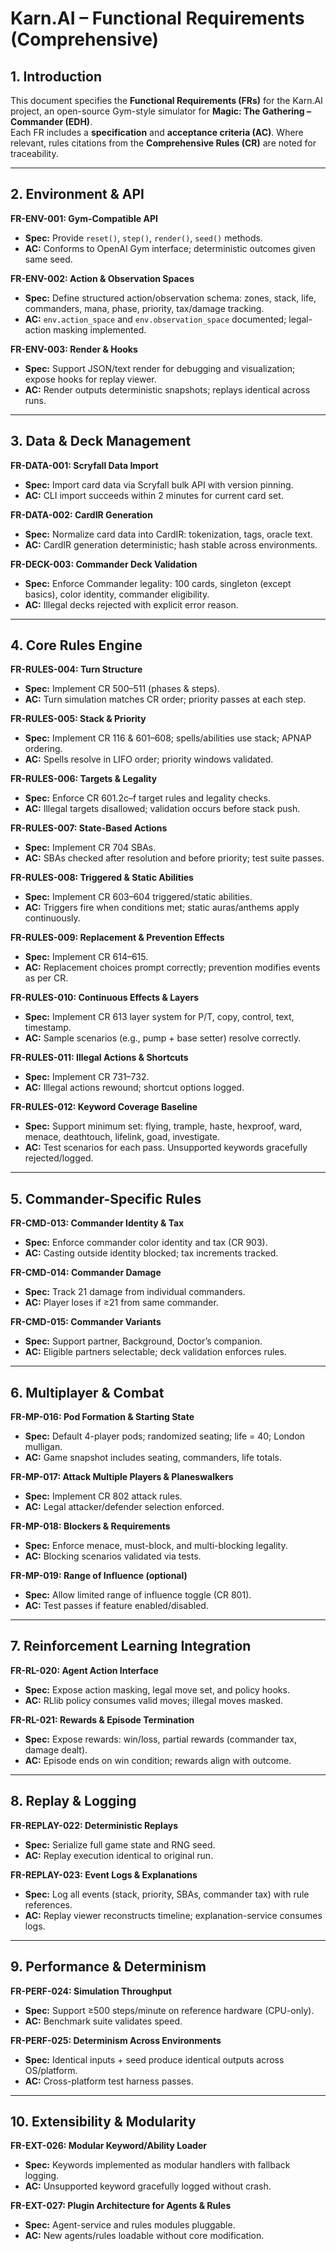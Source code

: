 # Karn.AI – Functional Requirements (Comprehensive)

## 1. Introduction
This document specifies the **Functional Requirements (FRs)** for the Karn.AI project, an open-source Gym-style simulator for **Magic: The Gathering – Commander (EDH)**.  
Each FR includes a **specification** and **acceptance criteria (AC)**. Where relevant, rules citations from the **Comprehensive Rules (CR)** are noted for traceability.

---

## 2. Environment & API

**FR-ENV-001: Gym-Compatible API**  
- **Spec:** Provide `reset()`, `step()`, `render()`, `seed()` methods.  
- **AC:** Conforms to OpenAI Gym interface; deterministic outcomes given same seed.  

**FR-ENV-002: Action & Observation Spaces**  
- **Spec:** Define structured action/observation schema: zones, stack, life, commanders, mana, phase, priority, tax/damage tracking.  
- **AC:** `env.action_space` and `env.observation_space` documented; legal-action masking implemented.  

**FR-ENV-003: Render & Hooks**  
- **Spec:** Support JSON/text render for debugging and visualization; expose hooks for replay viewer.  
- **AC:** Render outputs deterministic snapshots; replays identical across runs.  

---

## 3. Data & Deck Management

**FR-DATA-001: Scryfall Data Import**  
- **Spec:** Import card data via Scryfall bulk API with version pinning.  
- **AC:** CLI import succeeds within 2 minutes for current card set.  

**FR-DATA-002: CardIR Generation**  
- **Spec:** Normalize card data into CardIR: tokenization, tags, oracle text.  
- **AC:** CardIR generation deterministic; hash stable across environments.  

**FR-DECK-003: Commander Deck Validation**  
- **Spec:** Enforce Commander legality: 100 cards, singleton (except basics), color identity, commander eligibility.  
- **AC:** Illegal decks rejected with explicit error reason.  

---

## 4. Core Rules Engine

**FR-RULES-004: Turn Structure**  
- **Spec:** Implement CR 500–511 (phases & steps).  
- **AC:** Turn simulation matches CR order; priority passes at each step.  

**FR-RULES-005: Stack & Priority**  
- **Spec:** Implement CR 116 & 601–608; spells/abilities use stack; APNAP ordering.  
- **AC:** Spells resolve in LIFO order; priority windows validated.  

**FR-RULES-006: Targets & Legality**  
- **Spec:** Enforce CR 601.2c–f target rules and legality checks.  
- **AC:** Illegal targets disallowed; validation occurs before stack push.  

**FR-RULES-007: State-Based Actions**  
- **Spec:** Implement CR 704 SBAs.  
- **AC:** SBAs checked after resolution and before priority; test suite passes.  

**FR-RULES-008: Triggered & Static Abilities**  
- **Spec:** Implement CR 603–604 triggered/static abilities.  
- **AC:** Triggers fire when conditions met; static auras/anthems apply continuously.  

**FR-RULES-009: Replacement & Prevention Effects**  
- **Spec:** Implement CR 614–615.  
- **AC:** Replacement choices prompt correctly; prevention modifies events as per CR.  

**FR-RULES-010: Continuous Effects & Layers**  
- **Spec:** Implement CR 613 layer system for P/T, copy, control, text, timestamp.  
- **AC:** Sample scenarios (e.g., pump + base setter) resolve correctly.  

**FR-RULES-011: Illegal Actions & Shortcuts**  
- **Spec:** Implement CR 731–732.  
- **AC:** Illegal actions rewound; shortcut options logged.  

**FR-RULES-012: Keyword Coverage Baseline**  
- **Spec:** Support minimum set: flying, trample, haste, hexproof, ward, menace, deathtouch, lifelink, goad, investigate.  
- **AC:** Test scenarios for each pass. Unsupported keywords gracefully rejected/logged.  

---

## 5. Commander-Specific Rules

**FR-CMD-013: Commander Identity & Tax**  
- **Spec:** Enforce commander color identity and tax (CR 903).  
- **AC:** Casting outside identity blocked; tax increments tracked.  

**FR-CMD-014: Commander Damage**  
- **Spec:** Track 21 damage from individual commanders.  
- **AC:** Player loses if ≥21 from same commander.  

**FR-CMD-015: Commander Variants**  
- **Spec:** Support partner, Background, Doctor’s companion.  
- **AC:** Eligible partners selectable; deck validation enforces rules.  

---

## 6. Multiplayer & Combat

**FR-MP-016: Pod Formation & Starting State**  
- **Spec:** Default 4-player pods; randomized seating; life = 40; London mulligan.  
- **AC:** Game snapshot includes seating, commanders, life totals.  

**FR-MP-017: Attack Multiple Players & Planeswalkers**  
- **Spec:** Implement CR 802 attack rules.  
- **AC:** Legal attacker/defender selection enforced.  

**FR-MP-018: Blockers & Requirements**  
- **Spec:** Enforce menace, must-block, and multi-blocking legality.  
- **AC:** Blocking scenarios validated via tests.  

**FR-MP-019: Range of Influence (optional)**  
- **Spec:** Allow limited range of influence toggle (CR 801).  
- **AC:** Test passes if feature enabled/disabled.  

---

## 7. Reinforcement Learning Integration

**FR-RL-020: Agent Action Interface**  
- **Spec:** Expose action masking, legal move set, and policy hooks.  
- **AC:** RLlib policy consumes valid moves; illegal moves masked.  

**FR-RL-021: Rewards & Episode Termination**  
- **Spec:** Expose rewards: win/loss, partial rewards (commander tax, damage dealt).  
- **AC:** Episode ends on win condition; rewards align with outcome.  

---

## 8. Replay & Logging

**FR-REPLAY-022: Deterministic Replays**  
- **Spec:** Serialize full game state and RNG seed.  
- **AC:** Replay execution identical to original run.  

**FR-REPLAY-023: Event Logs & Explanations**  
- **Spec:** Log all events (stack, priority, SBAs, commander tax) with rule references.  
- **AC:** Replay viewer reconstructs timeline; explanation-service consumes logs.  

---

## 9. Performance & Determinism

**FR-PERF-024: Simulation Throughput**  
- **Spec:** Support ≥500 steps/minute on reference hardware (CPU-only).  
- **AC:** Benchmark suite validates speed.  

**FR-PERF-025: Determinism Across Environments**  
- **Spec:** Identical inputs + seed produce identical outputs across OS/platform.  
- **AC:** Cross-platform test harness passes.  

---

## 10. Extensibility & Modularity

**FR-EXT-026: Modular Keyword/Ability Loader**  
- **Spec:** Keywords implemented as modular handlers with fallback logging.  
- **AC:** Unsupported keyword gracefully logged without crash.  

**FR-EXT-027: Plugin Architecture for Agents & Rules**  
- **Spec:** Agent-service and rules modules pluggable.  
- **AC:** New agents/rules loadable without core modification.  

